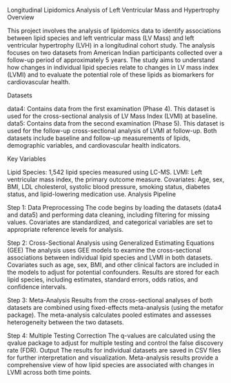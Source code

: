 Longitudinal Lipidomics Analysis of Left Ventricular Mass and Hypertrophy
Overview

This project involves the analysis of lipidomics data to identify associations between lipid species and left ventricular mass (LV Mass) and left ventricular hypertrophy (LVH) in a longitudinal cohort study. The analysis focuses on two datasets from American Indian participants collected over a follow-up period of approximately 5 years. The study aims to understand how changes in individual lipid species relate to changes in LV mass index (LVMI) and to evaluate the potential role of these lipids as biomarkers for cardiovascular health.

Datasets

data4: Contains data from the first examination (Phase 4). This dataset is used for the cross-sectional analysis of LV Mass Index (LVMI) at baseline.                                                
data5: Contains data from the second examination (Phase 5). This dataset is used for the follow-up cross-sectional analysis of LVMI at follow-up.
Both datasets include baseline and follow-up measurements of lipids, demographic variables, and cardiovascular health indicators.

Key Variables

Lipid Species: 1,542 lipid species measured using LC-MS.
LVMI: Left ventricular mass index, the primary outcome measure.
Covariates: Age, sex, BMI, LDL cholesterol, systolic blood pressure, smoking status, diabetes status, and lipid-lowering medication use.
Analysis Pipeline

Step 1: Data Preprocessing
The code begins by loading the datasets (data4 and data5) and performing data cleaning, including filtering for missing values.
Covariates are standardized, and categorical variables are set to appropriate reference levels for analysis.

Step 2: Cross-Sectional Analysis using Generalized Estimating Equations (GEE)
The analysis uses GEE models to examine the cross-sectional associations between individual lipid species and LVMI in both datasets.
Covariates such as age, sex, BMI, and other clinical factors are included in the models to adjust for potential confounders.
Results are stored for each lipid species, including estimates, standard errors, odds ratios, and confidence intervals.

Step 3: Meta-Analysis
Results from the cross-sectional analyses of both datasets are combined using fixed-effects meta-analysis (using the metafor package).
The meta-analysis calculates pooled estimates and assesses heterogeneity between the two datasets.

Step 4: Multiple Testing Correction
The q-values are calculated using the qvalue package to adjust for multiple testing and control the false discovery rate (FDR).
Output
The results for individual datasets are saved in CSV files for further interpretation and visualization.
Meta-analysis results provide a comprehensive view of how lipid species are associated with changes in LVMI across both time points.
